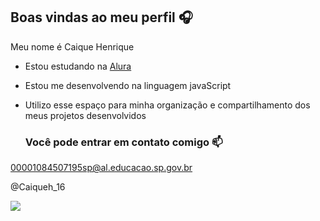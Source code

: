 ## Boas vindas ao meu perfil 🎧

Meu nome é Caique Henrique

- Estou estudando na [Alura](https://www.alura.com.br)
- Estou me desenvolvendo na linguagem javaScript
- Utilizo esse espaço para minha organização e compartilhamento dos meus projetos desenvolvidos

  ### Você pode entrar em contato comigo 📫 

 00001084507195sp@al.educacao.sp.gov.br

 @Caiqueh_16

![](https://media1.tenor.com/m/mCiM7CmGGI4AAAAC/naruto.gif)
